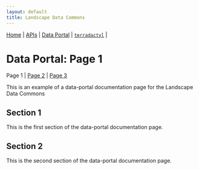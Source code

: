 ```yaml
---
layout: default
title: Landscape Data Commons
---
```

[Home](../) | [APIs](../apis.html) | [Data Portal](./data-portal.html) | [`terradactyl`](../terradactyl.html) |

# Data Portal: Page 1
Page 1 | [Page 2](./page-2.html) | [Page 3](./page-3.html)

This is an example of a data-portal documentation page for the Landscape Data Commons

## Section 1

This is the first section of the data-portal documentation page.

## Section 2

This is the second section of the data-portal documentation page.
